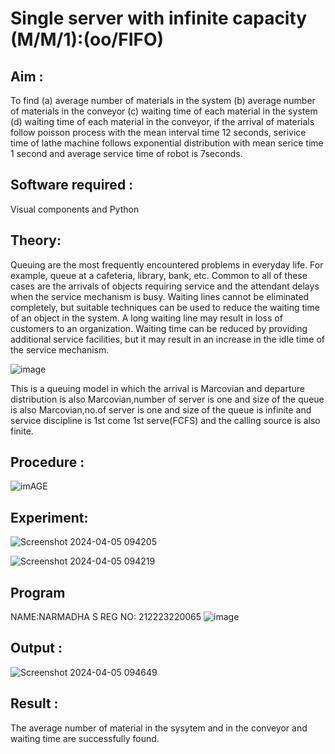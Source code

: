 # Single server with infinite capacity (M/M/1):(oo/FIFO)
## Aim :
To find (a) average number of materials in the system (b) average number of materials in the conveyor (c) waiting time of each material in the system (d) waiting time of each material in the conveyor, if the arrival  of materials follow poisson process with the mean interval time 12 seconds, serivice time of lathe machine follows exponential distribution with mean serice time 1 second and average service time of robot is 7seconds.

## Software required :
Visual components and Python

## Theory:
Queuing are the most frequently encountered problems in everyday life. For example, queue at a cafeteria, library, bank, etc. Common to all of these cases are the arrivals of objects requiring service and the attendant delays when the service mechanism is busy. Waiting lines cannot be eliminated completely, but suitable techniques can be used to reduce the waiting time of an object in the system. A long waiting line may result in loss of customers to an organization. Waiting time can be reduced by providing additional service facilities, but it may result in an increase in the idle time of the service mechanism.

![image](1.png)

This is a queuing model in which the arrival is Marcovian and departure distribution is also Marcovian,number of server is one and size of the queue is also Marcovian,no.of server is one and size of the queue is infinite and service discipline is 1st come 1st serve(FCFS) and the calling source is also finite.

## Procedure :

![imAGE](2.png)



## Experiment:

![Screenshot 2024-04-05 094205](https://github.com/narmadha2006/Single-server-infinite-capacity---Markov-Model/assets/151390280/36b90103-f81a-4a56-94ca-1fa62778694b)

![Screenshot 2024-04-05 094219](https://github.com/narmadha2006/Single-server-infinite-capacity---Markov-Model/assets/151390280/a3889bfa-c115-4804-b588-e4cccac03540)




 
## Program

NAME:NARMADHA S
REG NO: 212223220065
![image](https://github.com/ramjan1729/Single-server-infinite-capacity---Markov-Model/assets/103921593/5f1fd58d-5929-4c51-89ea-4cef009e5bad)

## Output :

![Screenshot 2024-04-05 094649](https://github.com/narmadha2006/Single-server-infinite-capacity---Markov-Model/assets/151390280/41e0f5d0-30a5-4e07-8718-8c7673bd7ef5)


## Result :

The average number of material in the sysytem and in the conveyor and waiting time are successfully found.
